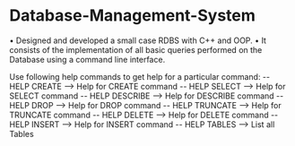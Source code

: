 # Database-Management-System

• Designed and developed a small case RDBS with C++ and OOP. 
• It consists of the implementation of all basic queries performed on the Database using a command line interface.

Use following help commands to get help for a particular command:
        -- HELP CREATE --> Help for CREATE command
        -- HELP SELECT --> Help for SELECT command
        -- HELP DESCRIBE --> Help for DESCRIBE command
        -- HELP DROP --> Help for DROP command
        -- HELP TRUNCATE --> Help for TRUNCATE command
        -- HELP DELETE --> Help for DELETE command
        -- HELP INSERT --> Help for INSERT command
        -- HELP TABLES --> List all Tables
